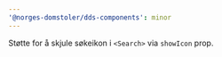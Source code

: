 ```yaml
---
'@norges-domstoler/dds-components': minor
---
```


Støtte for å skjule søkeikon i `<Search>` via `showIcon` prop.
